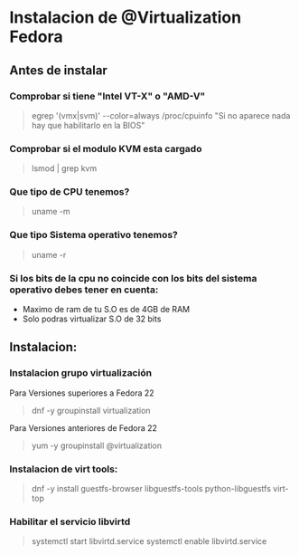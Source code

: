 # Instalacion de @Virtualization Fedora

## Antes de instalar

### Comprobar si tiene "Intel VT-X" o "AMD-V"
 > egrep '(vmx|svm)' --color=always /proc/cpuinfo
"Si no aparece nada hay que habilitarlo en la BIOS"

### Comprobar si el modulo KVM esta cargado
 > lsmod | grep kvm

### Que tipo de CPU tenemos?
 > uname -m

### Que tipo  Sistema operativo tenemos?
 > uname -r

### Si los bits de la cpu no coincide con los bits del sistema operativo debes tener en cuenta:
 * Maximo de ram de tu S.O es de 4GB de RAM
 * Solo podras virtualizar S.O de 32 bits

## Instalacion:

### Instalacion grupo virtualización
Para Versiones superiores a Fedora 22
 > dnf -y groupinstall  virtualization

Para Versiones anteriores de Fedora 22 
 > yum -y groupinstall @virtualization 

### Instalacion de virt tools:
 > dnf -y install guestfs-browser libguestfs-tools python-libguestfs virt-top

### Habilitar el servicio libvirtd
 > systemctl start libvirtd.service
 > systemctl enable libvirtd.service
